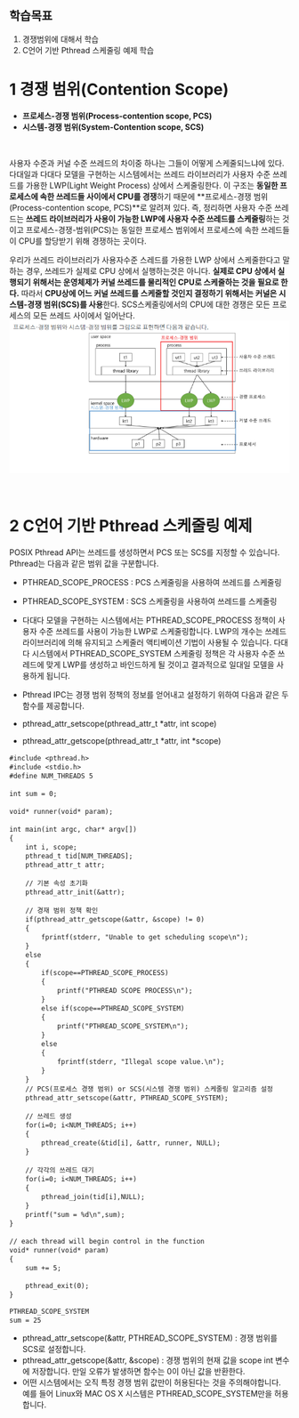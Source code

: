 ## 학습목표
1. 경쟁범위에 대해서 학습
2. C언어 기반 Pthread 스케줄링 예제 학습

# 1 경쟁 범위(Contention Scope)
- **프로세스-경쟁 범위(Process-contention scope, PCS)**
- **시스템-경쟁 범위(System-Contention scope, SCS)**
<br/>

사용자 수준과 커널 수준 쓰레드의 차이중 하나는 그들이 어떻게 스케줄되느냐에 있다. 다대일과 다대다 모델을 구현하는 시스템에서는 쓰레드 라이브러리가 사용자 수준 쓰레드를 가용한 LWP(Light Weight Process) 상에서 스케줄링한다. 이 구조는 **동일한 프로세스에 속한 쓰레드들 사이에서 CPU를 경쟁**하기 때문에 **프로세스-경쟁 범위(Process-contention scope, PCS)**로 알려져 있다. 즉, 정리하면 사용자 수준 쓰레드는 **쓰레드 라이브러리가 사용이 가능한 LWP에 사용자 수준 쓰레드를 스케줄링**하는 것이고 프로세스-경쟁-범위(PCS)는 동일한 프로세스 범위에서 프로세스에 속한 쓰레드들이 CPU를 할당받기 위해 경쟁하는 곳이다.
<br/>

우리가 쓰레드 라이브러리가 사용자수준 스레드를 가용한 LWP 상에서 스케줄한다고 말하는 경우, 쓰레드가 실제로 CPU 상에서 실행하는것은 아니다. **실제로 CPU 상에서 실행되기 위해서는 운영체제가 커널 쓰레드를 물리적인 CPU로 스케줄하는 것을 필요로 한다.** 따라서 **CPU상에 어느 커널 쓰레드를 스케줄할 것인지 결정하기 위해서는 커널은 시스템-경쟁 범위(SCS)를 사용**한다.
SCS스케줄링에서의 CPU에 대한 경쟁은 모든 프로세스의 모든 쓰레드 사이에서 일어난다.
![alt text](image-21.png)

<br/>

# 2 C언어 기반 Pthread 스케줄링 예제
POSIX Pthread API는 쓰레드를 생성하면서 PCS 또는 SCS를 지정할 수 있습니다. Pthread는 다음과 같은 범위 값을 구분합니다.

- PTHREAD_SCOPE_PROCESS : PCS 스케줄링을 사용하여 쓰레드를 스케줄링
- PTHREAD_SCOPE_SYSTEM : SCS 스케줄링을 사용하여 쓰레드를 스케줄링
- 다대다 모델을 구현하는 시스템에서는 PTHREAD_SCOPE_PROCESS 정책이 사용자 수준 쓰레드를 사용이 가능한 LWP로 스케줄링합니다. LWP의 개수는 쓰레드 라이브러리에 의해 유지되고 스케줄러 액티베이션 기법이 사용될 수 있습니다. 다대다 시스템에서 PTHREAD_SCOPE_SYSTEM 스케줄링 정책은 각 사용자 수준 쓰레드에 맞게 LWP를 생성하고 바인드하게 될 것이고 결과적으로 일대일 모델을 사용하게 됩니다.

 

- Pthread IPC는 경쟁 범위 정책의 정보를 얻어내고 설정하기 위하여 다음과 같은 두 함수를 제공합니다.

- pthread_attr_setscope(pthread_attr_t *attr, int scope)
- pthread_attr_getscope(pthread_attr_t *attr, int *scope)

```
#include <pthread.h>
#include <stdio.h>
#define NUM_THREADS 5

int sum = 0;

void* runner(void* param);

int main(int argc, char* argv[])
{
    int i, scope;
    pthread_t tid[NUM_THREADS];
    pthread_attr_t attr;

    // 기본 속성 초기화
    pthread_attr_init(&attr);

    // 경재 범위 정책 확인
    if(pthread_attr_getscope(&attr, &scope) != 0)
    {
        fprintf(stderr, "Unable to get scheduling scope\n");
    }
    else
    {
        if(scope==PTHREAD_SCOPE_PROCESS)
        {
            printf("PTHREAD SCOPE PROCESS\n");
        }
        else if(scope==PTHREAD_SCOPE_SYSTEM)
        {
            printf("PTHREAD_SCOPE_SYSTEM\n");
        }
        else
        {
            fprintf(stderr, "Illegal scope value.\n");
        }
    }
    // PCS(프로세스 경쟁 범위) or SCS(시스템 경쟁 범위) 스케줄링 알고리즘 설정
    pthread_attr_setscope(&attr, PTHREAD_SCOPE_SYSTEM);

    // 쓰레드 생성
    for(i=0; i<NUM_THREADS; i++)
    {
        pthread_create(&tid[i], &attr, runner, NULL);
    }

    // 각각의 쓰레드 대기
    for(i=0; i<NUM_THREADS; i++)
    {
        pthread_join(tid[i],NULL);
    }
    printf("sum = %d\n",sum);
}

// each thread will begin control in the function
void* runner(void* param)
{
    sum += 5;

    pthread_exit(0);
}
```
```
PTHREAD_SCOPE_SYSTEM
sum = 25
```
- pthread_attr_setscope(&attr, PTHREAD_SCOPE_SYSTEM) : 경쟁 범위를 SCS로 설정합니다.
- pthread_attr_getscope(&attr, &scope) : 경쟁 범위의 현재 값을 scope int 변수에 저장합니다. 만일 오류가 발생하면 함수는 0이 아닌 값을 반환한다.
- 어떤 시스템에서는 오직 특정 경쟁 범위 값만이 허용된다는 것을 주의해야합니다. 예를 들어 Linux와 MAC OS X 시스템은 PTHREAD_SCOPE_SYSTEM만을 허용합니다.

 